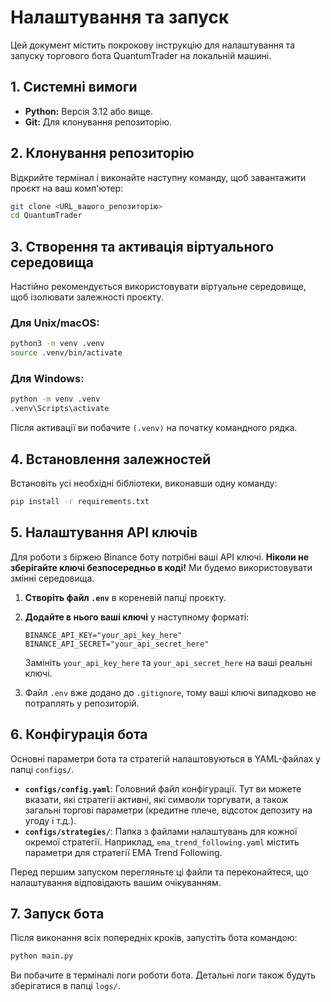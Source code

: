 # Налаштування та запуск

Цей документ містить покрокову інструкцію для налаштування та запуску торгового бота QuantumTrader на локальній машині.

## 1. Системні вимоги

*   **Python:** Версія 3.12 або вище.
*   **Git:** Для клонування репозиторію.

## 2. Клонування репозиторію

Відкрийте термінал і виконайте наступну команду, щоб завантажити проєкт на ваш комп'ютер:

```bash
git clone <URL_вашого_репозиторію>
cd QuantumTrader
```

## 3. Створення та активація віртуального середовища

Настійно рекомендується використовувати віртуальне середовище, щоб ізолювати залежності проєкту.

### Для Unix/macOS:

```bash
python3 -m venv .venv
source .venv/bin/activate
```

### Для Windows:

```bash
python -m venv .venv
.venv\Scripts\activate
```

Після активації ви побачите `(.venv)` на початку командного рядка.

## 4. Встановлення залежностей

Встановіть усі необхідні бібліотеки, виконавши одну команду:

```bash
pip install -r requirements.txt
```

## 5. Налаштування API ключів

Для роботи з біржею Binance боту потрібні ваші API ключі. **Ніколи не зберігайте ключі безпосередньо в коді!** Ми будемо використовувати змінні середовища.

1.  **Створіть файл `.env`** в кореневій папці проєкту.

2.  **Додайте в нього ваші ключі** у наступному форматі:

    ```
    BINANCE_API_KEY="your_api_key_here"
    BINANCE_API_SECRET="your_api_secret_here"
    ```

    Замініть `your_api_key_here` та `your_api_secret_here` на ваші реальні ключі.

3.  Файл `.env` вже додано до `.gitignore`, тому ваші ключі випадково не потраплять у репозиторій.

## 6. Конфігурація бота

Основні параметри бота та стратегій налаштовуються в YAML-файлах у папці `configs/`.

*   **`configs/config.yaml`**: Головний файл конфігурації. Тут ви можете вказати, які стратегії активні, які символи торгувати, а також загальні торгові параметри (кредитне плече, відсоток депозиту на угоду і т.д.).
*   **`configs/strategies/`**: Папка з файлами налаштувань для кожної окремої стратегії. Наприклад, `ema_trend_following.yaml` містить параметри для стратегії EMA Trend Following.

Перед першим запуском перегляньте ці файли та переконайтеся, що налаштування відповідають вашим очікуванням.

## 7. Запуск бота

Після виконання всіх попередніх кроків, запустіть бота командою:

```bash
python main.py
```

Ви побачите в терміналі логи роботи бота. Детальні логи також будуть зберігатися в папці `logs/`.
